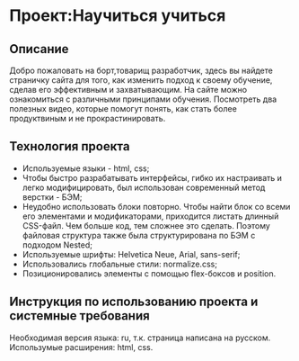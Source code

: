 # Проект:Научиться учиться

## **Описание**
Добро пожаловать на борт,товарищ разработчик, здесь вы найдете страничку сайта для того, как изменить подход к своему обучение, сделав его эффективным и захватывающим. На сайте можно ознакомиться с различными принципами обучения. Посмотреть два полезных видео, которые помогут понять, как стать более продуктвиным и не прокрастинировать.

## **Технология проекта**

* Используемые языки - html, css;  
* Чтобы быстро разрабатывать интерфейсы, гибко их настраивать и легко модифицировать, был использован современный метод верстки - БЭМ;  
* Неудобно использовать блоки повторно. Чтобы найти блок со всеми его элементами и модификаторами, приходится листать длинный CSS-файл. Чем больше код, тем сложнее это сделать. Поэтому файловая структура также была структурирована по БЭМ с подходом Nested;  
* Используемые шрифты: Helvetica Neue, Arial, sans-serif;  
* Использовались глобальные стили: normalize.css;  
* Позиционировались элементы с помощью flex-боксов и position.

## **Инструкция по использованию проекта и системные требования**

Необходимая версия языка: ru, т.к. страница написана на русском. Использумые расширения: html, css.